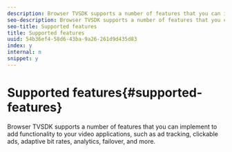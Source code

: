```yaml
---
description: Browser TVSDK supports a number of features that you can implement to add functionality to your video applications, such as ad tracking, clickable ads, adaptive bit rates, analytics, failover, and more.
seo-description: Browser TVSDK supports a number of features that you can implement to add functionality to your video applications, such as ad tracking, clickable ads, adaptive bit rates, analytics, failover, and more.
seo-title: Supported features
title: Supported features
uuid: 54b36ef4-58d6-43ba-9a26-261d9d435d83
index: y
internal: n
snippet: y
---
```


# Supported features{#supported-features}

Browser TVSDK supports a number of features that you can implement to add functionality to your video applications, such as ad tracking, clickable ads, adaptive bit rates, analytics, failover, and more.

